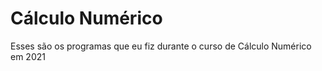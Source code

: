 # Cálculo Numérico 

Esses são os programas que eu fiz durante o curso de Cálculo Numérico em 2021


